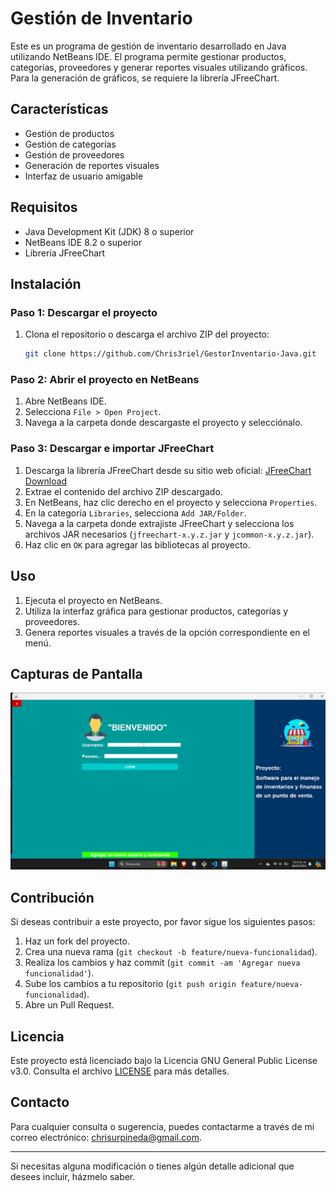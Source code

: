 
# Gestión de Inventario

Este es un programa de gestión de inventario desarrollado en Java utilizando NetBeans IDE. El programa permite gestionar productos, categorías, proveedores y generar reportes visuales utilizando gráficos. Para la generación de gráficos, se requiere la librería JFreeChart.

## Características

- Gestión de productos
- Gestión de categorías
- Gestión de proveedores
- Generación de reportes visuales
- Interfaz de usuario amigable

## Requisitos

- Java Development Kit (JDK) 8 o superior
- NetBeans IDE 8.2 o superior
- Librería JFreeChart

## Instalación

### Paso 1: Descargar el proyecto

1. Clona el repositorio o descarga el archivo ZIP del proyecto:
   ```sh
   git clone https://github.com/Chris3riel/GestorInventario-Java.git
   ```

### Paso 2: Abrir el proyecto en NetBeans

1. Abre NetBeans IDE.
2. Selecciona `File > Open Project`.
3. Navega a la carpeta donde descargaste el proyecto y selecciónalo.

### Paso 3: Descargar e importar JFreeChart

1. Descarga la librería JFreeChart desde su sitio web oficial: [JFreeChart Download](http://www.jfree.org/jfreechart/download.html)
2. Extrae el contenido del archivo ZIP descargado.
3. En NetBeans, haz clic derecho en el proyecto y selecciona `Properties`.
4. En la categoría `Libraries`, selecciona `Add JAR/Folder`.
5. Navega a la carpeta donde extrajiste JFreeChart y selecciona los archivos JAR necesarios (`jfreechart-x.y.z.jar` y `jcommon-x.y.z.jar`).
6. Haz clic en `OK` para agregar las bibliotecas al proyecto.

## Uso

1. Ejecuta el proyecto en NetBeans.
2. Utiliza la interfaz gráfica para gestionar productos, categorías y proveedores.
3. Genera reportes visuales a través de la opción correspondiente en el menú.

## Capturas de Pantalla

![alt text](image-1.png)

## Contribución

Si deseas contribuir a este proyecto, por favor sigue los siguientes pasos:

1. Haz un fork del proyecto.
2. Crea una nueva rama (`git checkout -b feature/nueva-funcionalidad`).
3. Realiza los cambios y haz commit (`git commit -am 'Agregar nueva funcionalidad'`).
4. Sube los cambios a tu repositorio (`git push origin feature/nueva-funcionalidad`).
5. Abre un Pull Request.

## Licencia

Este proyecto está licenciado bajo la Licencia GNU General Public License v3.0. Consulta el archivo [LICENSE](LICENSE) para más detalles.

## Contacto

Para cualquier consulta o sugerencia, puedes contactarme a través de mi correo electrónico: chrisurpineda@gmail.com.

---

Si necesitas alguna modificación o tienes algún detalle adicional que desees incluir, házmelo saber.
